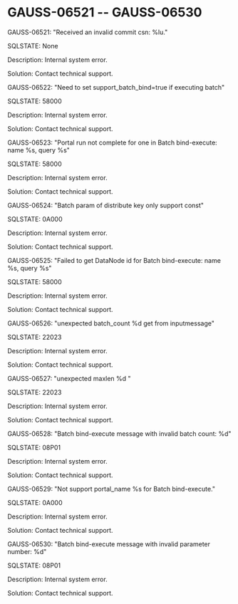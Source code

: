 # GAUSS-06521 -- GAUSS-06530<a name="EN-US_TOPIC_0302073282"></a>

GAUSS-06521: "Received an invalid commit csn: %lu."

SQLSTATE: None

Description: Internal system error.

Solution: Contact technical support.

GAUSS-06522: "Need to set support\_batch\_bind=true if executing batch"

SQLSTATE: 58000

Description: Internal system error.

Solution: Contact technical support.

GAUSS-06523: "Portal run not complete for one in Batch bind-execute: name %s, query %s"

SQLSTATE: 58000

Description: Internal system error.

Solution: Contact technical support.

GAUSS-06524: "Batch param of distribute key only support const"

SQLSTATE: 0A000

Description: Internal system error.

Solution: Contact technical support.

GAUSS-06525: "Failed to get DataNode id for Batch bind-execute: name %s, query %s"

SQLSTATE: 58000

Description: Internal system error.

Solution: Contact technical support.

GAUSS-06526: "unexpected batch\_count %d get from inputmessage"

SQLSTATE: 22023

Description: Internal system error.

Solution: Contact technical support.

GAUSS-06527: "unexpected maxlen %d "

SQLSTATE: 22023

Description: Internal system error.

Solution: Contact technical support.

GAUSS-06528: "Batch bind-execute message with invalid batch count: %d"

SQLSTATE: 08P01

Description: Internal system error.

Solution: Contact technical support.

GAUSS-06529: "Not support portal\_name %s for Batch bind-execute."

SQLSTATE: 0A000

Description: Internal system error.

Solution: Contact technical support.

GAUSS-06530: "Batch bind-execute message with invalid parameter number: %d"

SQLSTATE: 08P01

Description: Internal system error.

Solution: Contact technical support.

